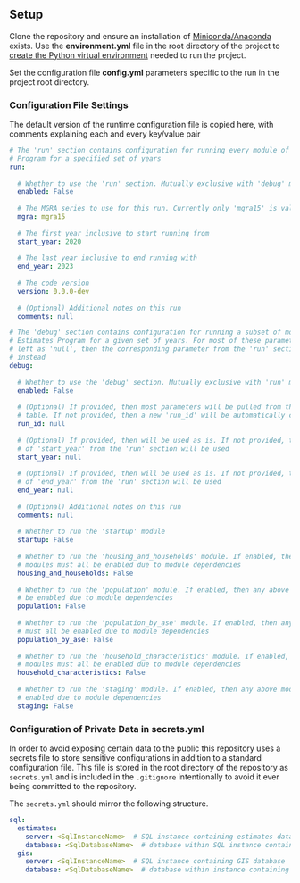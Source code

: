 ## Setup

Clone the repository and ensure an installation of [Miniconda/Anaconda](https://docs.conda.io/projects/miniconda/en/latest/) exists. Use the **environment.yml** file in the root directory of the project to [create the Python virtual environment](https://docs.conda.io/projects/conda/en/4.6.1/user-guide/tasks/manage-environments.html#creating-an-environment-from-an-environment-yml-file) needed to run the project.

Set the configuration file **config.yml** parameters specific to the run in the project root directory.

### Configuration File Settings

The default version of the runtime configuration file is copied here, with comments explaining each and every key/value pair

```yaml
# The 'run' section contains configuration for running every module of the Estimates
# Program for a specified set of years
run:
  
  # Whether to use the 'run' section. Mutually exclusive with 'debug' mode
  enabled: False
  
  # The MGRA series to use for this run. Currently only 'mgra15' is valid
  mgra: mgra15
  
  # The first year inclusive to start running from
  start_year: 2020
  
  # The last year inclusive to end running with
  end_year: 2023
  
  # The code version
  version: 0.0.0-dev
  
  # (Optional) Additional notes on this run
  comments: null

# The 'debug' section contains configuration for running a subset of modules of the
# Estimates Program for a given set of years. For most of these parameters, if they are
# left as 'null', then the corresponding parameter from the 'run' section will be used
# instead
debug:
  
  # Whether to use the 'debug' section. Mutually exclusive with 'run' mode
  enabled: False
  
  # (Optional) If provided, then most parameters will be pulled from the run metadata
  # table. If not provided, then a new 'run_id' will be automatically created
  run_id: null
  
  # (Optional) If provided, then will be used as is. If not provided, then the value
  # of 'start_year' from the 'run' section will be used
  start_year: null
  
  # (Optional) If provided, then will be used as is. If not provided, then the value
  # of 'end_year' from the 'run' section will be used
  end_year: null
  
  # (Optional) Additional notes on this run
  comments: null
  
  # Whether to run the 'startup' module
  startup: False
  
  # Whether to run the 'housing_and_households' module. If enabled, then any above 
  # modules must all be enabled due to module dependencies
  housing_and_households: False
  
  # Whether to run the 'population' module. If enabled, then any above modules must all
  # be enabled due to module dependencies
  population: False
  
  # Whether to run the 'population_by_ase' module. If enabled, then any above modules 
  # must all be enabled due to module dependencies
  population_by_ase: False
  
  # Whether to run the 'household_characteristics' module. If enabled, then any above 
  # modules must all be enabled due to module dependencies
  household_characteristics: False
  
  # Whether to run the 'staging' module. If enabled, then any above modules must all be
  # enabled due to module dependencies
  staging: False
```

### Configuration of Private Data in secrets.yml
In order to avoid exposing certain data to the public this repository uses a secrets file to store sensitive configurations in addition to a standard configuration file. This file is stored in the root directory of the repository as `secrets.yml` and is included in the `.gitignore` intentionally to avoid it ever being committed to the repository.

The `secrets.yml` should mirror the following structure.

```yaml
sql:
  estimates:
    server: <SqlInstanceName>  # SQL instance containing estimates database
    database: <SqlDatabaseName>  # database within SQL instance containing SQL build objects
  gis:
    server: <SqlInstanceName>  # SQL instance containing GIS database
    database: <SqlDatabaseName>  # database within instance containing GIS datasets (GQ/LUDU)
```
